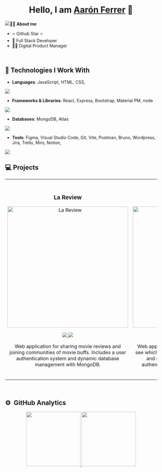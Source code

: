 <div align="center">
<h1 align="center">Hello, I am <a href="https://www.linkedin.com/in/aar%C3%B3n-jos%C3%A9-ferrer-barbas-474858150/">Aarón Ferrer</a> 👋</h1>
</div>
<img src="https://res.cloudinary.com/de0ld2xax/image/upload/v1736337248/Captura_de_pantalla_2025-01-08_125321_o3crv1.png"

 
## 👨‍🦲 **About me**

- ⭐ Github Star ⭐ 
- 📲 Full Stack Developer
- 🧑‍🏫 Digital Product Manager
<br>


## 🚀 **Technologies I Work With**  

- **Languages**: JavaScript, HTML, CSS, 
 <p >
  <a href="https://skillicons.dev">
    <img src="https://skillicons.dev/icons?i=babel,html,js,md,css " />
  </a>
</p>

- **Frameworks & Libraries**: React, Express, Bootstrap, Material PM, node
 <p>
  <a href="https://skillicons.dev">
    <img src="https://skillicons.dev/icons?i=bootstrap,express,materialui,nodejs,react " />
  </a>
</p>

- **Databases**: MongoDB, Atlas
 <p>
  <a href="https://skillicons.dev">
    <img src="https://skillicons.dev/icons?i=mongodb" />
  </a>
</p>

- **Tools**: Figma, Visual Studio Code, Git, Vite, Postman, Bruno, Wordpress, Jira, Trello, Miro, Notion, 
 <p>
  <a href="https://skillicons.dev">
    <img src="https://skillicons.dev/icons?i=wordpress,webflow,vscode,vite,postman,notion,ai,figma,codepen,arduino " />
  </a>
</p>


## 💻 **Projects**

<table>
<tr>
<td width="50%">
<h3 align="center">La Review </h3>
<div align="center">
<a href="https://lareview2.netlify.app/" target="_blank"><img src="https://res.cloudinary.com/de0ld2xax/image/upload/v1736336371/Captura_de_pantalla_2025-01-08_123909_amifjy.png" width="400" alt="La Review"></a>
<p>
<a href="https://github.com/AaronFerrer-VLC/server-final-project" target="_blank">
<img src="https://img.shields.io/badge/CÓDIGO-ff9?style=for-the-badge&logo=github&logoColor=black">
</a>
<a href="https://github.com/AaronFerrer-VLC/client-final-project" target="_blank">
<img src="https://img.shields.io/badge/-CÓDIGO-green?style=for-the-badge&logo=github&logocolor=black">
</a>
</p>
<p>Web application for sharing movie reviews and joining communities of movie buffs. Includes a user authentication system and dynamic database management with MongoDB.</p>
</div>                                                                                     
</td>

<td width="50%">
               <br>
<h3 align="center">La Premier </h3>
<div align="center">                                       
<a href="https://lapremiere.netlify.app/" target="_blank"><img src="https://res.cloudinary.com/de0ld2xax/image/upload/v1736336294/Captura_de_pantalla_2025-01-08_123736_vmuylr.png" width="400" alt="La Premier"></a>
<br>
<p>
<a href="https://github.com/AaronFerrer-VLC/server-module2" target="_blank">
<img src="https://img.shields.io/badge/C%C3%93DIGO-80ffaa?style=for-the-badge&logo=github&logoColor=black">
</a>
<a href="https://github.com/AaronFerrer-VLC/client-module2" target="_blank">
<img src="https://img.shields.io/badge/-CÓDIGO-green?style=for-the-badge&logo=github&logoColor=black">
</a>
</p>
</p>Web application to find out about movie theaters, see which movies are being broadcast or released, and share movie reviews. Includes a user authentication system and dynamic database management with MongoDB.</p>
</div>                                                             
</table>                                                                                 
</div>
<br>


## ⚙️ **&nbsp;GitHub Analytics**

<p align="center">
<a href="https://github.com/AaronFerrer-VLC">
  <img height="180em" src="https://github-readme-stats-eight-theta.vercel.app/api?username=AaronFerrer-VLC&show_icons=true&theme=algolia&include_all_commits=true&count_private=true"/>
  <img height="180em" src="https://github-readme-stats-eight-theta.vercel.app/api/top-langs/?username=AaronFerrer-VLC&layout=compact&langs_count=8&theme=algolia"/>
</a>
</p>
